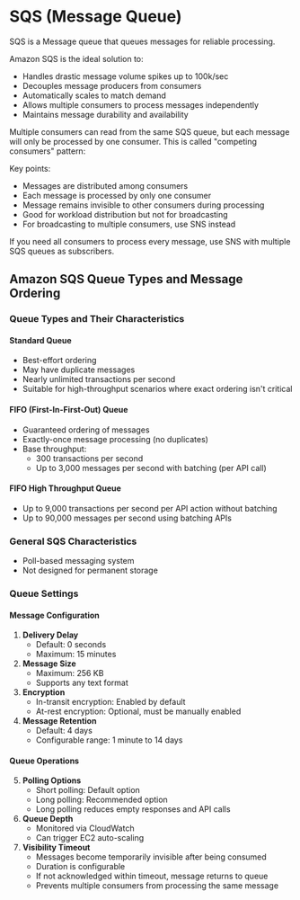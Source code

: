 # SQS (Message Queue)

SQS is a Message queue that queues messages for reliable processing.

Amazon SQS is the ideal solution to:

* Handles drastic message volume spikes up to 100k/sec
* Decouples message producers from consumers
* Automatically scales to match demand
* Allows multiple consumers to process messages independently
* Maintains message durability and availability



Multiple consumers can read from the same SQS queue, but each message will only be processed by one consumer. This is called "competing consumers" pattern:

Key points:

* Messages are distributed among consumers
* Each message is processed by only one consumer
* Message remains invisible to other consumers during processing
* Good for workload distribution but not for broadcasting
* For broadcasting to multiple consumers, use SNS instead

If you need all consumers to process every message, use SNS with multiple SQS queues as subscribers.

## Amazon SQS Queue Types and Message Ordering

### Queue Types and Their Characteristics

#### Standard Queue

* Best-effort ordering
* May have duplicate messages
* Nearly unlimited transactions per second
* Suitable for high-throughput scenarios where exact ordering isn't critical

#### FIFO (First-In-First-Out) Queue

* Guaranteed ordering of messages
* Exactly-once message processing (no duplicates)
* Base throughput:
  * 300 transactions per second
  * Up to 3,000 messages per second with batching (per API call)

#### FIFO High Throughput Queue

* Up to 9,000 transactions per second per API action without batching
* Up to 90,000 messages per second using batching APIs

### General SQS Characteristics

* Poll-based messaging system
* Not designed for permanent storage

### Queue Settings

#### Message Configuration

1. **Delivery Delay**
   * Default: 0 seconds
   * Maximum: 15 minutes
2. **Message Size**
   * Maximum: 256 KB
   * Supports any text format
3. **Encryption**
   * In-transit encryption: Enabled by default
   * At-rest encryption: Optional, must be manually enabled
4. **Message Retention**
   * Default: 4 days
   * Configurable range: 1 minute to 14 days

#### Queue Operations

5. **Polling Options**
   * Short polling: Default option
   * Long polling: Recommended option
   * Long polling reduces empty responses and API calls
6. **Queue Depth**
   * Monitored via CloudWatch
   * Can trigger EC2 auto-scaling
7. **Visibility Timeout**
   * Messages become temporarily invisible after being consumed
   * Duration is configurable
   * If not acknowledged within timeout, message returns to queue
   * Prevents multiple consumers from processing the same message

